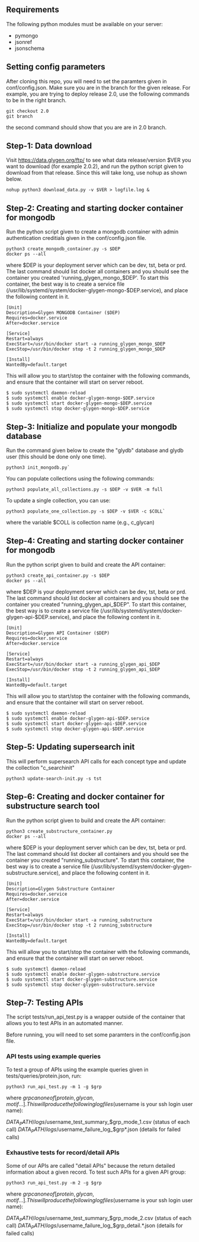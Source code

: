 ## Requirements
The following python modules must be available on your server:

* pymongo
* jsonref
* jsonschema


## Setting config parameters
After cloning this repo, you will need to set the paramters given in
conf/config.json. Make sure you are in the branch for the given release.
For example, you are trying to deploy release 2.0, use the following 
commands to be in the right branch.
   ```
   git checkout 2.0
   git branch
   ```
the second command should show that you are are in 2.0 branch.



## Step-1: Data download
Visit https://data.glygen.org/ftp/ to see what data release/version $VER you want to 
download (for example 2.0.2), and run the python script given to download from
that release. Since this will take long, use nohup as shown below.

   ```
   nohup python3 download_data.py -v $VER > logfile.log & 
   ```


## Step-2: Creating and starting docker container for mongodb
Run the python script given to create a mongodb container with admin
authentication creditials given in the conf/config.json file.
   ```
   python3 create_mongodb_container.py -s $DEP
   docker ps --all 
   ```
where $DEP is your deployment server which can be  dev, tst, beta or prd.
The last command should list docker all containers and you should see the container
you created 'running_glygen_mongo_$DEP'. To start this container, the best way is
to create a service file (/usr/lib/systemd/system/docker-glygen-mongo-$DEP.service),
and place the following content in it. 
   ```
   [Unit]
   Description=Glygen MONGODB Container ($DEP)
   Requires=docker.service
   After=docker.service

   [Service]
   Restart=always
   ExecStart=/usr/bin/docker start -a running_glygen_mongo_$DEP
   ExecStop=/usr/bin/docker stop -t 2 running_glygen_mongo_$DEP

   [Install]
   WantedBy=default.target
   ```

This will allow you to start/stop the container with the following commands, and ensure
that the container will start on server reboot.
   ```
   $ sudo systemctl daemon-reload 
   $ sudo systemctl enable docker-glygen-mongo-$DEP.service
   $ sudo systemctl start docker-glygen-mongo-$DEP.service
   $ sudo systemctl stop docker-glygen-mongo-$DEP.service
   ```


## Step-3: Initialize and populate your mongodb database
 Run the command given below to create the "glydb" database and glydb user
(this should be done only one time). 
   ```
   python3 init_mongodb.py`
   ```
You can populate collections using the following commands:
   ```
   python3 populate_all_collections.py -s $DEP -v $VER -m full
   ```
To update a single collection, you can use:
   ```
   python3 populate_one_collection.py -s $DEP -v $VER -c $COLL`
   ```
where the variable $COLL is collection name (e.g., c_glycan)



## Step-4: Creating and starting docker container for mongodb
Run the python script given to build and create the API container:
   ```
   python3 create_api_container.py -s $DEP
   docker ps --all 
   ```
where $DEP is your deployment server which can be  dev, tst, beta or prd.
The last command should list docker all containers and you should see the container
you created "running_glygen_api_$DEP". To start this container, the best way is
to create a service file (/usr/lib/systemd/system/docker-glygen-api-$DEP.service),
and place the following content in it. 
   ```
   [Unit]
   Description=Glygen API Container ($DEP)
   Requires=docker.service
   After=docker.service

   [Service]
   Restart=always
   ExecStart=/usr/bin/docker start -a running_glygen_api_$DEP
   ExecStop=/usr/bin/docker stop -t 2 running_glygen_api_$DEP

   [Install]
   WantedBy=default.target
   ```

This will allow you to start/stop the container with the following commands, and ensure
that the container will start on server reboot.
   ```
   $ sudo systemctl daemon-reload 
   $ sudo systemctl enable docker-glygen-api-$DEP.service
   $ sudo systemctl start docker-glygen-api-$DEP.service
   $ sudo systemctl stop docker-glygen-api-$DEP.service
   ```


## Step-5: Updating supersearch init 
This will perform supersearch API calls for each concept type and
update the collection "c_searchinit"
   ```
   python3 update-search-init.py -s tst
   ```


## Step-6: Creating and docker container for substructure search tool
Run the python script given to build and create the API container:
   ```
   python3 create_substructure_container.py 
   docker ps --all 
   ```
where $DEP is your deployment server which can be  dev, tst, beta or prd.
The last command should list docker all containers and you should see the container
you created "running_substructure". To start this container, the best way is
to create a service file (/usr/lib/systemd/system/docker-glygen-substructure.service),
and place the following content in it. 
   ```
   [Unit]
   Description=Glygen Substructure Container
   Requires=docker.service
   After=docker.service

   [Service]
   Restart=always
   ExecStart=/usr/bin/docker start -a running_substructure
   ExecStop=/usr/bin/docker stop -t 2 running_substructure

   [Install]
   WantedBy=default.target
   ```

This will allow you to start/stop the container with the following commands, and ensure
that the container will start on server reboot.
   ```
   $ sudo systemctl daemon-reload 
   $ sudo systemctl enable docker-glygen-substructure.service
   $ sudo systemctl start docker-glygen-substructure.service
   $ sudo systemctl stop docker-glygen-substructure.service
   ```


## Step-7: Testing APIs
The script tests/run_api_test.py is a wrapper outside of the container 
that allows you to test APIs in an automated manner. 

Before running, you will need to set some paramters in the 
conf/config.json file.

### API tests using example queries
To test a group of APIs using the example queries given in 
tests/queries/protein.json, run:
   ```
   python3 run_api_test.py -m 1 -g $grp
   ```
where $grp can one of [protein, glycan, motif ...]. This will produce 
the following log files ($username is your ssh login user name):

$DATA_PATH/logs/$username_test_summary_$grp_mode_1.csv (status of each call)
$DATA_PATH/logs/$username_failure_log_$grp*.json (details for failed calls)


### Exhaustive tests for record/detail APIs
Some of our APIs are called "detail APIs" because the return detailed
information about a given record. To test such APIs for a given API group:
   ```
   python3 run_api_test.py -m 2 -g $grp
   ```
where $grp can one of [protein, glycan, motif ...]. This will produce 
the following log files ($username is your ssh login user name):

$DATA_PATH/logs/$username_test_summary_$grp_mode_2.csv (status of each call)
$DATA_PATH/logs/$username_failure_log_$grp_detail.*.json (details for failed calls)




